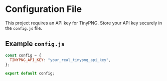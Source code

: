 # Configuration File

This project requires an API key for TinyPNG. Store your API key securely in the `config.js` file.

## Example `config.js`

```javascript
const config = {
  TINYPNG_API_KEY: "your_real_tinypng_api_key",
};

export default config;
```
